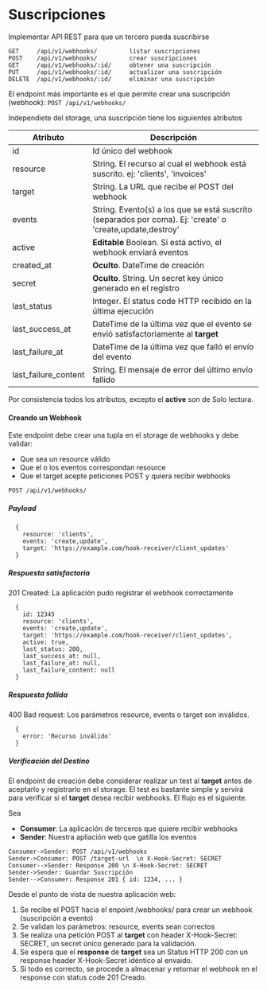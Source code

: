 # Suscripciones

Implementar API REST para que un tercero pueda suscribirse

```
GET     /api/v1/webhooks/         listar suscripciones
POST    /api/v1/webhooks/         crear suscripciones
GET     /api/v1/webhooks/:id/     obtener una suscripción
PUT     /api/v1/webhooks/:id/     actualizar una suscripción
DELETE  /api/v1/webhooks/:id/     eliminar una suscripción
```

El endpoint más importante es el que permite crear una suscripción (webhook): `POST /api/v1/webhooks/`

Independiete del storage, una suscripción tiene los siguientes atributos

| Atributo  | Descripción  |
|-----------| ----------- |
| id   |  Id único del webhook  |
| resource  |String. El recurso al cual el webhook está suscrito. ej: 'clients', 'invoices'  |
| target | String. La URL que recibe el POST del webhook |
| events | String. Evento(s) a los que se está suscrito (separados por coma). Ej: 'create' o 'create,update,destroy' |
| active | **Editable** Boolean. Si está activo, el webhook enviará eventos |
| created_at  | **Oculto**. DateTime de creación |
| secret  | **Oculto**. String. Un secret key único generado en el registro |
| last_status | Integer. El status code HTTP recibido en la última ejecución |
| last_success_at  | DateTime de la última vez que el evento se envió satisfactoriamente al **target** |
| last_failure_at  | DateTime de la última vez que falló el envío del evento |
| last_failure_content  | String. El mensaje de error del último envío fallido |

Por consistencia todos los atributos, excepto el **active** son de Solo lectura.


#### Creando un  Webhook

Este endpoint debe crear una tupla en el storage de webhooks y debe validar:
  * Que sea un resource válido
  * Que el o los eventos correspondan resource
  * Que el target acepte peticiones POST y quiera recibir webhooks

```
POST /api/v1/webhooks/
```

##### Payload

```
  {
    resource: 'clients',
    events: 'create,update',
    target: 'https://example.com/hook-receiver/client_updates'
  }
```

##### Respuesta satisfactoria

201 Created: La aplicación pudo registrar el webhook correctamente

```
  {
    id: 12345
    resource: 'clients',
    events: 'create,update',
    target: 'https://example.com/hook-receiver/client_updates',
    active: true,
    last_status: 200,
    last_success_at: null,
    last_failure_at: null,
    last_failure_content: null
  }
```

##### Respuesta fallida

400 Bad request: Los parámetros resource, events o target son inválidos.

```
  {
    error: 'Recurso inválido'
  }
```

##### Verificación del Destino

El endpoint de creación debe considerar realizar un test al **target** antes de aceptarlo y registrarlo en el storage. El test es bastante simple y servirá para  verificar si el **target** desea recibir webhooks. El flujo es el siguiente.

Sea

* **Consumer**: La aplicación de terceros que quiere recibir webhooks
* **Sender**: Nuestra apliación web que gatilla los eventos

``` sequence
Consumer->Sender: POST /api/v1/webhooks
Sender->Consumer: POST /target-url  \n X-Hook-Secret: SECRET
Consumer-->Sender: Response 200 \n X-Hook-Secret: SECRET
Sender->Sender: Guardar Suscripción
Sender-->Consumer: Response 201 { id: 1234, ... }
```

Desde el punto de vista de nuestra aplicación web:

1. Se recibe el POST hacia el enpoint /webhooks/ para crear un webhook (suscripción a evento)
2. Se validan los parámetros: resource, events sean correctos
3. Se realiza una petición POST al **target** con header X-Hook-Secret: SECRET, un secret único generado para la validación.
4. Se espera que el **response** de **target** sea un Status HTTP 200 con un response header X-Hook-Secret idéntico al envaido.
5. Si todo es correcto, se procede a almacenar y retornar el webhook en el response con status code 201 Creado.
